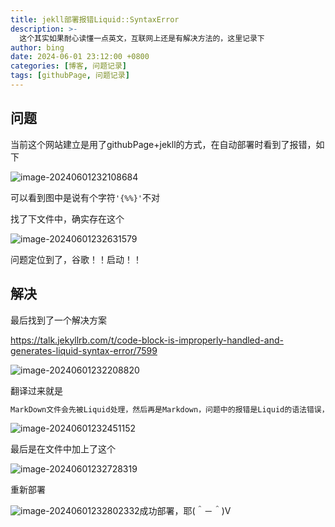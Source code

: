 ```yaml
---
title: jekll部署报错Liquid::SyntaxError
description: >-
  这个其实如果耐心读懂一点英文，互联网上还是有解决方法的，这里记录下
author: bing
date: 2024-06-01 23:12:00 +0800
categories: [博客, 问题记录]
tags: [githubPage, 问题记录]
---
```


## 问题

当前这个网站建立是用了githubPage+jekll的方式，在自动部署时看到了报错，如下

![image-20240601232108684](https://s2.loli.net/2024/06/01/AHEGkVRhvPFSjJz.png)

可以看到图中是说有个字符`'{%%}'`不对

找了下文件中，确实存在这个

![image-20240601232631579](https://s2.loli.net/2024/06/01/JRTz9Htm5XLZ6S4.png)

问题定位到了，谷歌！！启动！！



## 解决

最后找到了一个解决方案

https://talk.jekyllrb.com/t/code-block-is-improperly-handled-and-generates-liquid-syntax-error/7599

![image-20240601232208820](https://s2.loli.net/2024/06/01/tsa6YlkyGxDBLZ3.png)

翻译过来就是

```tex
MarkDown文件会先被Liquid处理，然后再是Markdown，问题中的报错是Liquid的语法错误，被拦截，可以选择增加标识来让Liquid扫描时忽略
```

![image-20240601232451152](https://s2.loli.net/2024/06/01/dyrkIxPtXsR1QJL.png)

最后是在文件中加上了这个

![image-20240601232728319](https://s2.loli.net/2024/06/01/GjoUyPCRT3zWfet.png)

重新部署

![image-20240601232802332](https://s2.loli.net/2024/06/01/8NWCyx3H6IkMlXR.png)成功部署，耶(＾－＾)V